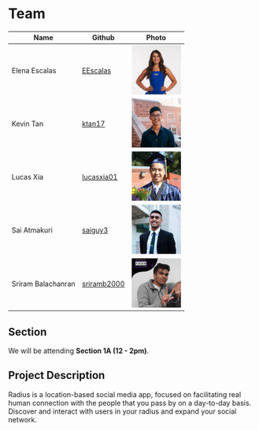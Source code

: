 # Team
|Name|Github|Photo|
|---|---|---|
|Elena Escalas|<a href="https://github.com/rVrengaraju">EEscalas</a>|<img src="images/elena.jpg" width="100">|
|Kevin Tan|<a href="https://github.com/rVrengaraju">ktan17</a>|<img src="images/kevin.jpg" width="100">|
|Lucas Xia|<a href="https://github.com/rVrengaraju">lucasxia01</a>|<img src="images/lucas.jpg" width="100">|
|Sai Atmakuri|<a href="https://github.com/rVrengaraju">saiguy3</a>|<img src="images/sai.jpg" width="100">|
|Sriram Balachanran|<a href="https://github.com/rVrengaraju">sriramb2000</a>|<img src="images/sriram.jpg" width="100">|

## Section
We will be attending **Section 1A (12 - 2pm)**.

## Project Description
Radius is a location-based social media app, focused on facilitating real human connection with the people that you pass by on a day-to-day basis. Discover and interact with users in your radius and expand your social network.

